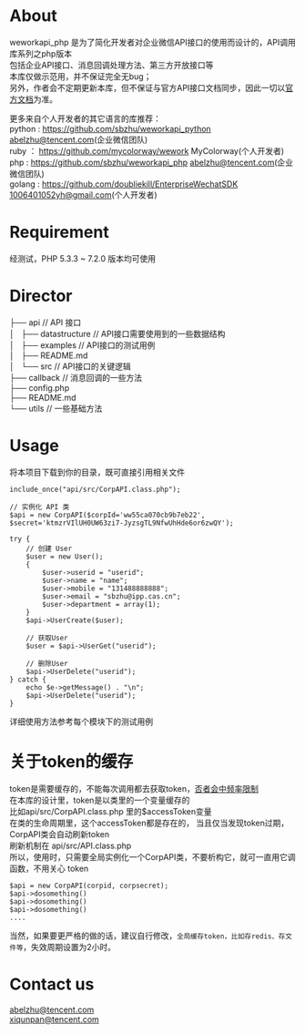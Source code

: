 # About
weworkapi_php 是为了简化开发者对企业微信API接口的使用而设计的，API调用库系列之php版本    
包括企业API接口、消息回调处理方法、第三方开放接口等    
本库仅做示范用，并不保证完全无bug；  
另外，作者会不定期更新本库，但不保证与官方API接口文档同步，因此一切以[官方文档](https://work.weixin.qq.com/api/doc)为准。

更多来自个人开发者的其它语言的库推荐：   
python : https://github.com/sbzhu/weworkapi_python  abelzhu@tencent.com(企业微信团队)  
ruby ： https://github.com/mycolorway/wework  MyColorway(个人开发者)  
php : https://github.com/sbzhu/weworkapi_php  abelzhu@tencent.com(企业微信团队)  
golang : https://github.com/doubliekill/EnterpriseWechatSDK  1006401052yh@gmail.com(个人开发者)  

# Requirement
经测试，PHP 5.3.3 ~ 7.2.0 版本均可使用

# Director 

├── api // API 接口  
│   ├── datastructure // API接口需要使用到的一些数据结构  
│   ├── examples // API接口的测试用例  
│   ├── README.md  
│   └── src // API接口的关键逻辑  
├── callback // 消息回调的一些方法  
├── config.php   
├── README.md  
└── utils // 一些基础方法  

# Usage
将本项目下载到你的目录，既可直接引用相关文件  
```
include_once("api/src/CorpAPI.class.php");

// 实例化 API 类
$api = new CorpAPI($corpId='ww55ca070cb9b7eb22', $secret='ktmzrVIlUH0UW63zi7-JyzsgTL9NfwUhHde6or6zwQY');

try { 
    // 创建 User
    $user = new User();
    {
        $user->userid = "userid";
        $user->name = "name";
        $user->mobile = "131488888888";
        $user->email = "sbzhu@ipp.cas.cn";
        $user->department = array(1); 
    } 
    $api->UserCreate($user);

    // 获取User
    $user = $api->UserGet("userid");

    // 删除User
    $api->UserDelete("userid"); 
} catch {
    echo $e->getMessage() . "\n";
    $api->UserDelete("userid");
}
```
详细使用方法参考每个模块下的测试用例

# 关于token的缓存
token是需要缓存的，不能每次调用都去获取token，[否者会中频率限制](https://work.weixin.qq.com/api/doc#10013/%E7%AC%AC%E5%9B%9B%E6%AD%A5%EF%BC%9A%E7%BC%93%E5%AD%98%E5%92%8C%E5%88%B7%E6%96%B0access_token)  
在本库的设计里，token是以类里的一个变量缓存的  
比如api/src/CorpAPI.class.php 里的$accessToken变量  
在类的生命周期里，这个accessToken都是存在的， 当且仅当发现token过期，CorpAPI类会自动刷新token   
刷新机制在 api/src/API.class.php  
所以，使用时，只需要全局实例化一个CorpAPI类，不要析构它，就可一直用它调函数，不用关心 token  
```
$api = new CorpAPI(corpid, corpsecret);
$api->dosomething()
$api->dosomething()
$api->dosomething()
....
```
当然，如果要更严格的做的话，建议自行修改，```全局缓存token，比如存redis、存文件等```，失效周期设置为2小时。

# Contact us
abelzhu@tencent.com  
xiqunpan@tencent.com  

# 
